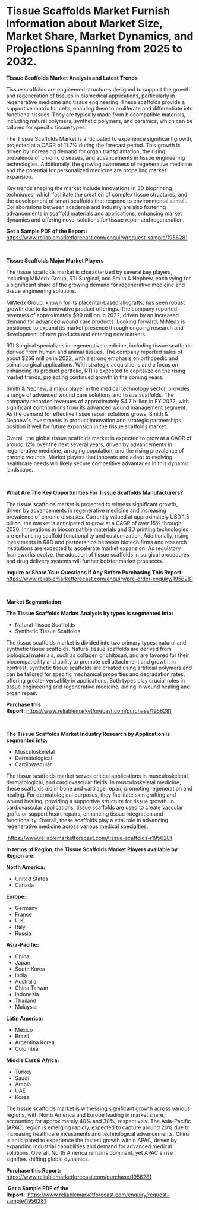 <p><h1>Tissue Scaffolds Market Furnish Information about Market Size, Market Share, Market Dynamics, and Projections Spanning from 2025 to 2032.</h1></p><p><strong>Tissue Scaffolds Market Analysis and Latest Trends</strong></p>
<p><p>Tissue scaffolds are engineered structures designed to support the growth and regeneration of tissues in biomedical applications, particularly in regenerative medicine and tissue engineering. These scaffolds provide a supportive matrix for cells, enabling them to proliferate and differentiate into functional tissues. They are typically made from biocompatible materials, including natural polymers, synthetic polymers, and ceramics, which can be tailored for specific tissue types.</p><p>The Tissue Scaffolds Market is anticipated to experience significant growth, projected at a CAGR of 11.7% during the forecast period. This growth is driven by increasing demand for organ transplantation, the rising prevalence of chronic diseases, and advancements in tissue engineering technologies. Additionally, the growing awareness of regenerative medicine and the potential for personalized medicine are propelling market expansion. </p><p>Key trends shaping the market include innovations in 3D bioprinting techniques, which facilitate the creation of complex tissue structures, and the development of smart scaffolds that respond to environmental stimuli. Collaborations between academia and industry are also fostering advancements in scaffold materials and applications, enhancing market dynamics and offering novel solutions for tissue repair and regeneration.</p></p>
<p><strong>Get a Sample PDF of the Report:&nbsp;</strong> <a href="https://www.reliablemarketforecast.com/enquiry/request-sample/1956281?utm_campaign=3443&utm_medium=2&utm_source=Github&utm_content=ia&utm_term=16042025&utm_id=tissue-scaffolds">https://www.reliablemarketforecast.com/enquiry/request-sample/1956281</a></p>
<p>&nbsp;</p>
<p><strong>Tissue Scaffolds Major Market Players</strong></p>
<p><p>The tissue scaffolds market is characterized by several key players, including MiMedx Group, RTI Surgical, and Smith & Nephew, each vying for a significant share of the growing demand for regenerative medicine and tissue engineering solutions.</p><p>MiMedx Group, known for its placental-based allografts, has seen robust growth due to its innovative product offerings. The company reported revenues of approximately $99 million in 2022, driven by an increased demand for advanced wound care products. Looking forward, MiMedx is positioned to expand its market presence through ongoing research and development of new products and entering new markets.</p><p>RTI Surgical specializes in regenerative medicine, including tissue scaffolds derived from human and animal tissues. The company reported sales of about $256 million in 2022, with a strong emphasis on orthopedic and spinal surgical applications. With strategic acquisitions and a focus on enhancing its product portfolio, RTI is expected to capitalize on the rising market trends, projecting continued growth in the coming years.</p><p>Smith & Nephew, a major player in the medical technology sector, provides a range of advanced wound care solutions and tissue scaffolds. The company recorded revenues of approximately $4.7 billion in FY 2022, with significant contributions from its advanced wound management segment. As the demand for effective tissue repair solutions grows, Smith & Nephew's investments in product innovation and strategic partnerships position it well for future expansion in the tissue scaffolds market.</p><p>Overall, the global tissue scaffolds market is expected to grow at a CAGR of around 12% over the next several years, driven by advancements in regenerative medicine, an aging population, and the rising prevalence of chronic wounds. Market players that innovate and adapt to evolving healthcare needs will likely secure competitive advantages in this dynamic landscape.</p></p>
<p>&nbsp;</p>
<p><strong>What Are The Key Opportunities For Tissue Scaffolds Manufacturers?</strong></p>
<p><p>The tissue scaffolds market is projected to witness significant growth, driven by advancements in regenerative medicine and increasing prevalence of chronic diseases. Currently valued at approximately USD 1.5 billion, the market is anticipated to grow at a CAGR of over 15% through 2030. Innovations in biocompatible materials and 3D printing technologies are enhancing scaffold functionality and customization. Additionally, rising investments in R&D and partnerships between biotech firms and research institutions are expected to accelerate market expansion. As regulatory frameworks evolve, the adoption of tissue scaffolds in surgical procedures and drug delivery systems will further bolster market prospects.</p></p>
<p><strong>Inquire or Share Your Questions If Any Before Purchasing This Report:</strong> <a href="https://www.reliablemarketforecast.com/enquiry/pre-order-enquiry/1956281?utm_campaign=3443&utm_medium=2&utm_source=Github&utm_content=ia&utm_term=16042025&utm_id=tissue-scaffolds">https://www.reliablemarketforecast.com/enquiry/pre-order-enquiry/1956281</a></p>
<p>&nbsp;</p>
<p><strong>Market Segmentation</strong></p>
<p><strong>The Tissue Scaffolds Market Analysis by types is segmented into:</strong></p>
<p><ul><li>Natural Tissue Scaffolds</li><li>Synthetic Tissue Scaffolds</li></ul></p>
<p><p>The tissue scaffolds market is divided into two primary types: natural and synthetic tissue scaffolds. Natural tissue scaffolds are derived from biological materials, such as collagen or chitosan, and are favored for their biocompatibility and ability to promote cell attachment and growth. In contrast, synthetic tissue scaffolds are created using artificial polymers and can be tailored for specific mechanical properties and degradation rates, offering greater versatility in applications. Both types play crucial roles in tissue engineering and regenerative medicine, aiding in wound healing and organ repair.</p></p>
<p><strong>Purchase this Report:&nbsp;</strong><a href="https://www.reliablemarketforecast.com/purchase/1956281?utm_campaign=3443&utm_medium=2&utm_source=Github&utm_content=ia&utm_term=16042025&utm_id=tissue-scaffolds">https://www.reliablemarketforecast.com/purchase/1956281</a></p>
<p>&nbsp;</p>
<p><strong>The Tissue Scaffolds Market Industry Research by Application is segmented into:</strong></p>
<p><ul><li>Musculoskeletal</li><li>Dermatological</li><li>Cardiovascular</li></ul></p>
<p><p>The tissue scaffolds market serves critical applications in musculoskeletal, dermatological, and cardiovascular fields. In musculoskeletal medicine, these scaffolds aid in bone and cartilage repair, promoting regeneration and healing. For dermatological purposes, they facilitate skin grafting and wound healing, providing a supportive structure for tissue growth. In cardiovascular applications, tissue scaffolds are used to create vascular grafts or support heart repairs, enhancing tissue integration and functionality. Overall, these scaffolds play a vital role in advancing regenerative medicine across various medical specialties.</p></p>
<p><a href="https://www.reliablemarketforecast.com/tissue-scaffolds-r1956281?utm_campaign=3443&utm_medium=2&utm_source=Github&utm_content=ia&utm_term=16042025&utm_id=tissue-scaffolds">&nbsp;https://www.reliablemarketforecast.com/tissue-scaffolds-r1956281</a></p>
<p><strong>In terms of Region, the Tissue Scaffolds Market Players available by Region are:</strong></p>
<p>
    <p> <strong> North America: </strong>
        <ul>
            <li>United States</li>
            <li>Canada</li>
        </ul>
        </p> 
    <p> <strong> Europe: </strong>
        <ul>
            <li>Germany</li>
            <li>France</li>
            <li>U.K.</li>
            <li>Italy</li>
            <li>Russia</li>
        </ul>
        </p> 
    <p> <strong> Asia-Pacific: </strong>
        <ul>
            <li>China</li>
            <li>Japan</li>
            <li>South Korea</li>
            <li>India</li>
            <li>Australia</li>
            <li>China Taiwan</li>
            <li>Indonesia</li>
            <li>Thailand</li>
            <li>Malaysia</li>
        </ul>
        </p> 
    <p> <strong> Latin America: </strong>
        <ul>
            <li>Mexico</li>
            <li>Brazil</li>
            <li>Argentina Korea</li>
            <li>Colombia</li>
        </ul>
        </p> 
    <p> <strong> Middle East & Africa: </strong>
        <ul>
            <li>Turkey</li>
            <li>Saudi</li>
            <li>Arabia</li>
            <li>UAE</li>
            <li>Korea</li>
        </ul>
    </p>
    </p>
<p><p>The tissue scaffolds market is witnessing significant growth across various regions, with North America and Europe leading in market share, accounting for approximately 40% and 30%, respectively. The Asia-Pacific (APAC) region is emerging rapidly, expected to capture around 20% due to increasing healthcare investments and technological advancements. China is anticipated to experience the fastest growth within APAC, driven by expanding industrial capabilities and demand for advanced medical solutions. Overall, North America remains dominant, yet APAC's rise signifies shifting global dynamics.</p></p>
<p><strong>Purchase this Report: </strong><a href="https://www.reliablemarketforecast.com/purchase/1956281?utm_campaign=3443&utm_medium=2&utm_source=Github&utm_content=ia&utm_term=16042025&utm_id=tissue-scaffolds">https://www.reliablemarketforecast.com/purchase/1956281</a></p>
<p>&nbsp;<strong>Get a Sample PDF of the Report:&nbsp;&nbsp;</strong><a href="https://www.reliablemarketforecast.com/enquiry/request-sample/1956281?utm_campaign=3443&utm_medium=2&utm_source=Github&utm_content=ia&utm_term=16042025&utm_id=tissue-scaffolds">https://www.reliablemarketforecast.com/enquiry/request-sample/1956281</a></p>
<p><strong></strong></p>
<p><p></p><p></p><p></p></p>